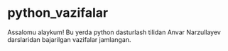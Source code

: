 # python_vazifalar
Assalomu alaykum! Bu yerda python dasturlash tilidan Anvar Narzullayev darslaridan bajarilgan vazifalar jamlangan.

